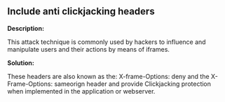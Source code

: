 
Include anti clickjacking headers
-------

**Description:**

This attack technique is commonly used by hackers to influence and manipulate users and their actions by means of iframes.


**Solution:**

These headers are also known as the: X-frame-Options: deny and the X-Frame-Options: sameorign header and provide Clickjacking protection when implemented in the application or webserver.

	